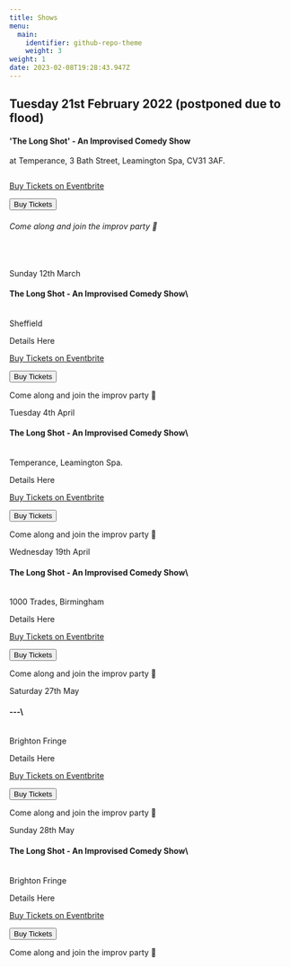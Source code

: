 ```yaml
---
title: Shows
menu:
  main:
    identifier: github-repo-theme
    weight: 3
weight: 1
date: 2023-02-08T19:28:43.947Z
---
```

## Tuesday 21st February 2022 (postponed due to flood)

#### 'The Long Shot' - An Improvised Comedy Show

at T﻿emperance, 3 Bath Street, Leamington Spa,  CV31 3AF.

![]()

<!--StartFragment-->

<!-- You can customize this button any way you like -->

<!-- Noscript content for added SEO -->

<noscript><a href="https://www.eventbrite.co.uk/e/leamprov-the-long-shot-a-fully-improvised-show-improvised-comedy-tickets-506679982467" rel="noopener noreferrer" target="_blank">Buy Tickets on Eventbrite</a></noscript>

<!-- You can customize this button any way you like -->

<button id="eventbrite-widget-modal-trigger-506679982467" type="button">Buy Tickets</button>

<script src="https://www.eventbrite.com/static/widgets/eb_widgets.js"></script>

<script type="text/javascript">
    var exampleCallback = function() {
        console.log('Order complete!');
    };

    window.EBWidgets.createWidget({
        widgetType: 'checkout',
        eventId: '506679982467',
        modal: true,
        modalTriggerElementId: 'eventbrite-widget-modal-trigger-506679982467',
        onOrderComplete: exampleCallback
    });
</script>

<!--EndFragment-->

###### Come along and join the improv party 🎉

\
\
Sunday 12th March

#### The Long Shot - An Improvised Comedy Show\

\
S﻿heffield 

Details Here

<!--StartFragment-->

<!-- You can customize this button any way you like -->

<!-- Noscript content for added SEO -->

<noscript><a href="https://www.eventbrite.co.uk/e/leamprov-the-long-shot-a-fully-improvised-show-improvised-comedy-tickets-506679982467" rel="noopener noreferrer" target="_blank">Buy Tickets on Eventbrite</a></noscript>

<!-- You can customize this button any way you like -->

<button id="eventbrite-widget-modal-trigger-506679982467" type="button">Buy Tickets</button>

<script src="https://www.eventbrite.com/static/widgets/eb_widgets.js"></script>

<script type="text/javascript">
    var exampleCallback = function() {
        console.log('Order complete!');
    };

    window.EBWidgets.createWidget({
        widgetType: 'checkout',
        eventId: '506679982467',
        modal: true,
        modalTriggerElementId: 'eventbrite-widget-modal-trigger-506679982467',
        onOrderComplete: exampleCallback
    });
</script>

<!--EndFragment-->

Come along and join the improv party 🎉

Tuesday 4th April 

#### The Long Shot - An Improvised Comedy Show\

\
Temperance, Leamington Spa.

Details Here

<!--StartFragment-->

<!-- You can customize this button any way you like -->

<!-- Noscript content for added SEO -->

<noscript><a href="https://www.eventbrite.co.uk/e/leamprov-the-long-shot-a-fully-improvised-show-improvised-comedy-tickets-506679982467" rel="noopener noreferrer" target="_blank">Buy Tickets on Eventbrite</a></noscript>

<!-- You can customize this button any way you like -->

<button id="eventbrite-widget-modal-trigger-506679982467" type="button">Buy Tickets</button>

<script src="https://www.eventbrite.com/static/widgets/eb_widgets.js"></script>

<script type="text/javascript">
    var exampleCallback = function() {
        console.log('Order complete!');
    };

    window.EBWidgets.createWidget({
        widgetType: 'checkout',
        eventId: '506679982467',
        modal: true,
        modalTriggerElementId: 'eventbrite-widget-modal-trigger-506679982467',
        onOrderComplete: exampleCallback
    });
</script>

<!--EndFragment-->

Come along and join the improv party 🎉

Wednesday 19th April

#### The Long Shot - An Improvised Comedy Show\

\
1000 Trades, Birmingham 

Details Here

<!--StartFragment-->

<!-- You can customize this button any way you like -->

<!-- Noscript content for added SEO -->

<noscript><a href="https://www.eventbrite.co.uk/e/leamprov-the-long-shot-a-fully-improvised-show-improvised-comedy-tickets-506679982467" rel="noopener noreferrer" target="_blank">Buy Tickets on Eventbrite</a></noscript>

<!-- You can customize this button any way you like -->

<button id="eventbrite-widget-modal-trigger-506679982467" type="button">Buy Tickets</button>

<script src="https://www.eventbrite.com/static/widgets/eb_widgets.js"></script>

<script type="text/javascript">
    var exampleCallback = function() {
        console.log('Order complete!');
    };

    window.EBWidgets.createWidget({
        widgetType: 'checkout',
        eventId: '506679982467',
        modal: true,
        modalTriggerElementId: 'eventbrite-widget-modal-trigger-506679982467',
        onOrderComplete: exampleCallback
    });
</script>

<!--EndFragment-->

Come along and join the improv party 🎉

Saturday 27th May

#### \---\

\
Brighton Fringe

Details Here

<!--StartFragment-->

<!-- You can customize this button any way you like -->

<!-- Noscript content for added SEO -->

<noscript><a href="https://www.eventbrite.co.uk/e/leamprov-the-long-shot-a-fully-improvised-show-improvised-comedy-tickets-506679982467" rel="noopener noreferrer" target="_blank">Buy Tickets on Eventbrite</a></noscript>

<!-- You can customize this button any way you like -->

<button id="eventbrite-widget-modal-trigger-506679982467" type="button">Buy Tickets</button>

<script src="https://www.eventbrite.com/static/widgets/eb_widgets.js"></script>

<script type="text/javascript">
    var exampleCallback = function() {
        console.log('Order complete!');
    };

    window.EBWidgets.createWidget({
        widgetType: 'checkout',
        eventId: '506679982467',
        modal: true,
        modalTriggerElementId: 'eventbrite-widget-modal-trigger-506679982467',
        onOrderComplete: exampleCallback
    });
</script>

<!--EndFragment-->

Come along and join the improv party 🎉

Sunday 28th May

#### The Long Shot - An Improvised Comedy Show\

\
Brighton Fringe

Details Here

<!--StartFragment-->

<!-- You can customize this button any way you like -->

<!-- Noscript content for added SEO -->

<noscript><a href="https://www.eventbrite.co.uk/e/leamprov-the-long-shot-a-fully-improvised-show-improvised-comedy-tickets-506679982467" rel="noopener noreferrer" target="_blank">Buy Tickets on Eventbrite</a></noscript>

<!-- You can customize this button any way you like -->

<button id="eventbrite-widget-modal-trigger-506679982467" type="button">Buy Tickets</button>

<script src="https://www.eventbrite.com/static/widgets/eb_widgets.js"></script>

<script type="text/javascript">
    var exampleCallback = function() {
        console.log('Order complete!');
    };

    window.EBWidgets.createWidget({
        widgetType: 'checkout',
        eventId: '506679982467',
        modal: true,
        modalTriggerElementId: 'eventbrite-widget-modal-trigger-506679982467',
        onOrderComplete: exampleCallback
    });
</script>

<!--EndFragment-->

Come along and join the improv party 🎉